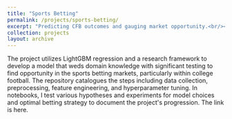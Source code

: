 ```yaml
---
title: "Sports Betting"
permalink: /projects/sports-betting/
excerpt: "Predicting CFB outcomes and gauging market opportunity.<br/><img src='/images/sports_betting.jpg'>"
collection: projects
layout: archive
---
```


The project utilizes LightGBM regression and a research framework to develop a model that weds domain knowledge with significant testing to find opportunity in the sports betting markets, particularly within college football. The repository catalogues the steps including data collection, preprocessing, feature engineering, and hyperparameter tuning. In notebooks, I test various hypotheses and experiments for model choices and optimal betting strategy to document the project's progression. The link is here.